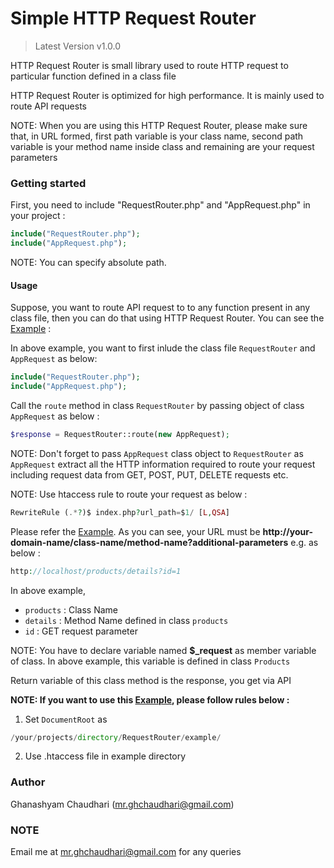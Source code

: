 # Simple HTTP Request Router

> Latest Version v1.0.0
 
HTTP Request Router is small library used to route HTTP request to particular function defined in a class file

HTTP Request Router is optimized for high performance. It is mainly used to route API requests

NOTE: When you are using this HTTP Request Router, please make sure that, in URL formed, first path variable is your class name, second path variable is your method name inside class and remaining are your request parameters

### Getting started

First, you need to include "RequestRouter.php" and "AppRequest.php" in your project :

```PHP
include("RequestRouter.php");
include("AppRequest.php");
```

NOTE: You can specify absolute path.

#### Usage

Suppose, you want to route API request to to any function present in any class file, then you can do that using HTTP Request Router. You can see the [Example](https://github.com/ghana-c/Simple-HTTP-Request-Router/blob/master/example/index.php) :

In above example, you want to first inlude the class file `RequestRouter` and `AppRequest` as below:

```PHP
include("RequestRouter.php");
include("AppRequest.php");
```

Call the `route` method in class `RequestRouter` by passing object of class `AppRequest` as below :

```PHP
$response = RequestRouter::route(new AppRequest);
```

NOTE: Don't forget to pass `AppRequest` class object to `RequestRouter` as `AppRequest` extract all the HTTP information required to route your request including request data from GET, POST, PUT, DELETE requests etc.

NOTE: Use htaccess rule to route your request as below :

```PHP
RewriteRule (.*?)$ index.php?url_path=$1/ [L,QSA]
```

Please refer the [Example](https://github.com/ghana-c/Simple-HTTP-Request-Router/blob/master/example/index.php). As you can see, your URL must be **http://your-domain-name/class-name/method-name?additional-parameters** e.g. as below :

```PHP
http://localhost/products/details?id=1
```

In above example,

* `products` : Class Name
* `details` : Method Name defined in class `products`
* `id` : GET request parameter

NOTE: You have to declare variable named **$_request** as member variable of class. In above example, this variable is defined in class `Products`

Return variable of this class method is the response, you get via API

**NOTE: If you want to use this [Example](https://github.com/ghana-c/Simple-HTTP-Request-Router/blob/master/example/index.php), please follow rules below :**

1. Set `DocumentRoot` as 
```PHP
/your/projects/directory/RequestRouter/example/
```

2. Use .htaccess file in example directory

### Author

Ghanashyam Chaudhari (mr.ghchaudhari@gmail.com)

### NOTE

Email me at [mr.ghchaudhari@gmail.com](mailto:mr.ghchaudhari@gmail.com) for any queries
